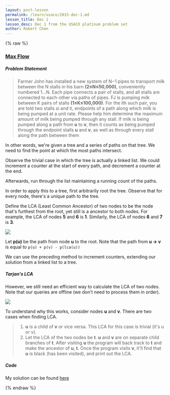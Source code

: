```yaml
---
layout: post-lesson
permalink: /learn/usaco/2015-dec-1.md
lesson_title: Dec 1
lesson_desc: Dec 1 from the USACO platinum problem set
author: Robert Chen
---
```


{% raw %}

### [Max Flow](http://usaco.org/index.php?page=viewproblem2&cpid=576)

##### Problem Statement
> Farmer John has installed a new system of N−1 pipes to transport milk between the N stalls in his barn **(2≤N≤50,000)**, conveniently numbered 1…N. Each pipe connects a pair of stalls, and all stalls are connected to each-other via paths of pipes.
> FJ is pumping milk between K pairs of stalls **(1≤K≤100,000)**. For the ith such pair, you are told two stalls si and ti, endpoints of a path along which milk is being pumped at a unit rate. Please help him determine the maximum amount of milk being pumped through any stall. If milk is being pumped along a path from **u** to **v**, then it counts as being pumped through the endpoint stalls **u** and **v**, as well as through every stall along the path between them

In other words, we're given a tree and a series of paths on that tree. We need to find the point at which the most paths intersect. 

Observe the trivial case in which the tree is actually a linked list. We could increment a counter at the start of every path, and decrement a counter at the end. 

Afterwards, run through the list maintaining a running count of the paths. 

In order to apply this to a tree, first arbitrarily root the tree. Observe that for every node, there's a unique path to the tree. 

Define the LCA (Least Common Ancestor) of two nodes to be the node that's furthest from the root, yet still is a ancestor to both nodes. For example, the LCA of nodes **5** and **6** is **1**. Similarly, the LCA of nodes **6** and **7** is **3**. 

![](https://www.geeksforgeeks.org/wp-content/uploads/lca.png)

Let **p(u)** be the path from node **u** to the root. Note that the path from **u -> v** is equal to `p(u) + p(v) - p(lca(u))`

We can use the preceding method to increment counters, extending our solution from a linked list to a tree. 

##### Tarjan's LCA
However, we still need an efficient way to calculate the LCA of two nodes. Note that our queries are offline (we don't need to process them in order). 

![](https://www.geeksforgeeks.org/wp-content/uploads/tre22.png)


To understand why this works, consider nodes **u** and **v**. There are two cases when finding LCA. 
> 1. **u** is a child of **v** or vice versa. This LCA for this case is trivial (it's u or v). 
> 2. Let the LCA of the two nodes be **t**. **u** and **v** are on separate child branches of **t**. After visiting **u** the program will back track to **t** and make the ancestor of **u**, **t**. Once the program visits **v**, it'll find that **u** is black (has been visited), and print out the LCA.  

##### Code

My solution can be found [here](https://github.com/chen-robert/writeups/blob/master/usaco/2015/code/maxflow.java)

{% endraw %}
